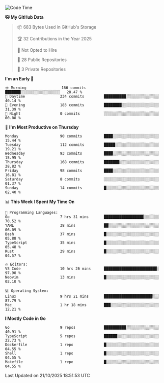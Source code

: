 <!--START_SECTION:waka-->
![Code Time](http://img.shields.io/badge/Code%20Time-1%2C546%20hrs%203%20mins-blue)

**🐱 My GitHub Data** 

> 📦 683 Bytes Used in GitHub's Storage 
 > 
> 🏆 32 Contributions in the Year 2025
 > 
> 🚫 Not Opted to Hire
 > 
> 📜 28 Public Repositories 
 > 
> 🔑 3 Private Repositories 
 > 
**I'm an Early 🐤** 

```text
🌞 Morning                166 commits         ███████░░░░░░░░░░░░░░░░░░   28.47 % 
🌆 Daytime                234 commits         ██████████░░░░░░░░░░░░░░░   40.14 % 
🌃 Evening                183 commits         ████████░░░░░░░░░░░░░░░░░   31.39 % 
🌙 Night                  0 commits           ░░░░░░░░░░░░░░░░░░░░░░░░░   00.00 % 
```
📅 **I'm Most Productive on Thursday** 

```text
Monday                   90 commits          ████░░░░░░░░░░░░░░░░░░░░░   15.44 % 
Tuesday                  112 commits         █████░░░░░░░░░░░░░░░░░░░░   19.21 % 
Wednesday                93 commits          ████░░░░░░░░░░░░░░░░░░░░░   15.95 % 
Thursday                 168 commits         ███████░░░░░░░░░░░░░░░░░░   28.82 % 
Friday                   98 commits          ████░░░░░░░░░░░░░░░░░░░░░   16.81 % 
Saturday                 8 commits           ░░░░░░░░░░░░░░░░░░░░░░░░░   01.37 % 
Sunday                   14 commits          █░░░░░░░░░░░░░░░░░░░░░░░░   02.40 % 
```


📊 **This Week I Spent My Time On** 

```text
💬 Programming Languages: 
Go                       7 hrs 31 mins       ██████████████████░░░░░░░   70.52 % 
YAML                     38 mins             ██░░░░░░░░░░░░░░░░░░░░░░░   06.09 % 
Bash                     37 mins             █░░░░░░░░░░░░░░░░░░░░░░░░   05.88 % 
TypeScript               35 mins             █░░░░░░░░░░░░░░░░░░░░░░░░   05.48 % 
Rust                     29 mins             █░░░░░░░░░░░░░░░░░░░░░░░░   04.57 % 

🔥 Editors: 
VS Code                  10 hrs 26 mins      ████████████████████████░   97.90 % 
Neovim                   13 mins             █░░░░░░░░░░░░░░░░░░░░░░░░   02.10 % 

💻 Operating System: 
Linux                    9 hrs 21 mins       ██████████████████████░░░   87.79 % 
Mac                      1 hr 18 mins        ███░░░░░░░░░░░░░░░░░░░░░░   12.21 % 
```

**I Mostly Code in Go** 

```text
Go                       9 repos             ██████████░░░░░░░░░░░░░░░   40.91 % 
TypeScript               5 repos             ██████░░░░░░░░░░░░░░░░░░░   22.73 % 
Dockerfile               1 repo              █░░░░░░░░░░░░░░░░░░░░░░░░   04.55 % 
Shell                    1 repo              █░░░░░░░░░░░░░░░░░░░░░░░░   04.55 % 
Makefile                 1 repo              █░░░░░░░░░░░░░░░░░░░░░░░░   04.55 % 
```




 Last Updated on 21/10/2025 18:51:53 UTC
<!--END_SECTION:waka-->
